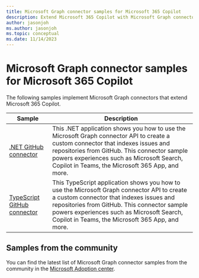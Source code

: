 ```yaml
---
title: Microsoft Graph connector samples for Microsoft 365 Copilot
description: Extend Microsoft 365 Copilot with Microsoft Graph connectors
author: jasonjoh
ms.author: jasonjoh
ms.topic: conceptual
ms.date: 11/14/2023
---
```


# Microsoft Graph connector samples for Microsoft 365 Copilot

The following samples implement Microsoft Graph connectors that extend Microsoft 365 Copilot.

| Sample | Description |
|--------|-------------|
| [.NET GitHub connector](https://github.com/microsoftgraph/msgraph-sample-github-connector-dotnet) | This .NET application shows you how to use the Microsoft Graph connector API to create a custom connector that indexes issues and repositories from GitHub. This connector sample powers experiences such as Microsoft Search, Copilot in Teams, the Microsoft 365 App, and more. |
| [TypeScript GitHub connector](https://github.com/microsoftgraph/msgraph-sample-github-connector-typescript) | This TypeScript application shows you how to use the Microsoft Graph connector API to create a custom connector that indexes issues and repositories from GitHub. This connector sample powers experiences such as Microsoft Search, Copilot in Teams, the Microsoft 365 App, and more. |

## Samples from the community

You can find the latest list of Microsoft Graph connector samples from the community in the [Microsoft Adoption center](https://adoption.microsoft.com/sample-solution-gallery/?product=Microsoft+Graph+connectors&product=Microsoft+365+Copilot).
